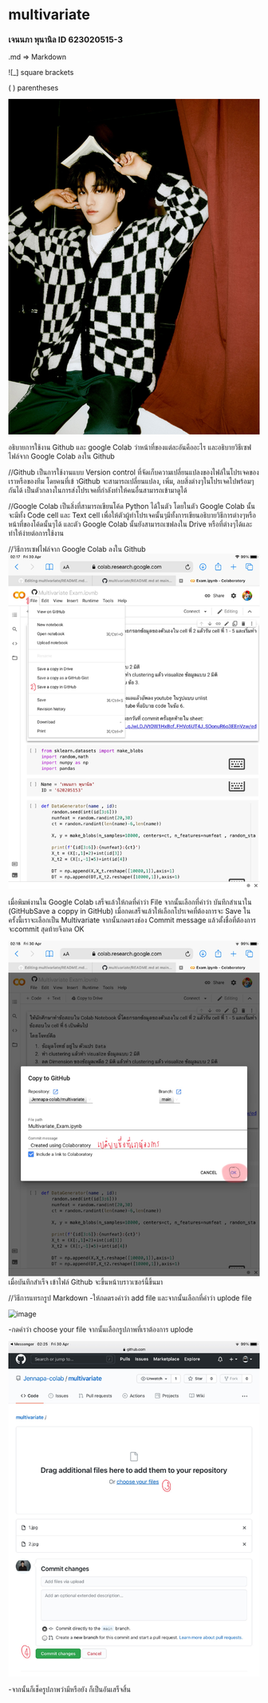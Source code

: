 # multivariate

### เจนนภา พุนานิล ID 623020515-3

.md => Markdown

![_] square brackets

( ) parentheses

![image](Nana.JPG)

อธิบายการใช้งาน Github และ google Colab ว่าหน้าที่ของแต่ละอันคืออะไร และอธิบายวิธีเซฟไฟล์จาก Google Colab ลงใน Github

//Github เป็นการใช้งานแบบ Version control ที่จัดเก็บความเปลี่ยนแปลงของไฟล์ในโปรเจคของเราหรือของทีม โดยคนที่เข้ าGithub จะสามารถเปลี่ยนแปลง, เพิ่ม, ลบสิ่งต่างๆในโปรเจคไปพร้อมๆกันได้ เป็นตัวกลางในการส่งโปรเจคที่กำลังทำให้คนอื่นสามารถเข้ามาดูได้

//Google Colab เป็นสิ่งที่สามารถเขียนโค้ด Python ได้ในตัว โดยในตัว Google Colab นั้นจะมีทั้ง Code cell และ Text cell เพื่อให้ตัวผู้ทำโปรเจคนั้นๆมีทั้งการเขียนอธิบายวิธีการต่างๆหรือหน้าที่ของโค้ดนั้นๆได้ และตัว Google Colab นั้นยังสามารถเซฟลงใน Drive หรือที่ต่างๆได้และทำให้ง่ายต่อการใช้งาน

//วิธีการเซฟไฟล์จาก Google Colab ลงใน Github 
![image](1.jpg)

เมื่อพิมพ์งานใน Google Colab เสร็จแล้วให้กดที่คำว่า File จากนั้นเลือกที่คำว่า บันทึกสำเนาใน (GitHubSave a coppy in GitHub)
เมื่อกดเสร็จแล้วให้เลือกโปรเจคที่ต้องการจะ Save ในครั้งนี้เราจะเลือกเป็น Multivariate จากนั้นกดตรงช่อง Commit message แล้วตั้งชื่อที่ต้องการจะcommit สุดท้ายจึงกด OK

![image](2.jpg)
เมื่อบันทึกสำเร็จ เข้าไฟล์ Github จะขึ้นหน้าบราวเซอร์นี้ขึ้นมา

//วิธีการแทรกรูป Markdown
-ให้กดตรงคำว่า add file และจากนั้นเลือกที่คำว่า uplode file

![image](3.ipg)

-กดคำว่า choose your file จากนั้นเลือกรูปภาพที่เราต้องการ uplode 

![image](4.jpg)

-จากนั้นก็เช็ครูปภาพว่ามีหรือยัง ก็เป็นอันเสร็จสิ้น
